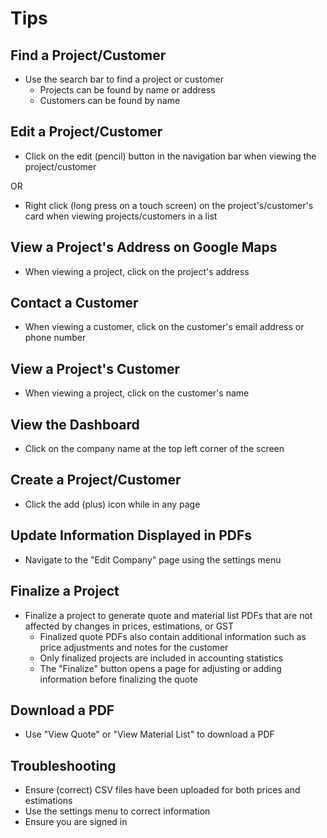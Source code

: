 # Tips

## Find a Project/Customer

* Use the search bar to find a project or customer
	- Projects can be found by name or address
	- Customers can be found by name

## Edit a Project/Customer

* Click on the edit (pencil) button in the navigation bar when viewing the project/customer

OR

* Right click (long press on a touch screen) on the project's/customer's card when viewing projects/customers in a list

## View a Project's Address on Google Maps

* When viewing a project, click on the project's address

## Contact a Customer

* When viewing a customer, click on the customer's email address or phone number

## View a Project's Customer

* When viewing a project, click on the customer's name

## View the Dashboard

* Click on the company name at the top left corner of the screen

## Create a Project/Customer

* Click the add (plus) icon while in any page

## Update Information Displayed in PDFs

* Navigate to the "Edit Company" page using the settings menu

## Finalize a Project

* Finalize a project to generate quote and material list PDFs that are not affected by changes in prices, estimations, or GST
	- Finalized quote PDFs also contain additional information such as price adjustments and notes for the customer
	- Only finalized projects are included in accounting statistics
	- The "Finalize" button opens a page for adjusting or adding information before finalizing the quote

## Download a PDF

* Use "View Quote" or "View Material List" to download a PDF

## Troubleshooting

* Ensure (correct) CSV files have been uploaded for both prices and estimations
* Use the settings menu to correct information
* Ensure you are signed in